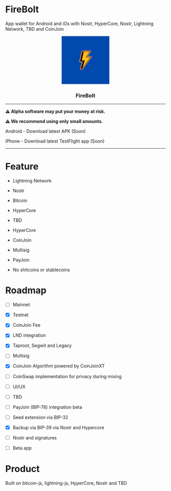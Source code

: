 # FireBolt

App wallet for Android  and iOs with Nostr, HyperCore, Nostr, Lightning Network, TBD and CoinJoin

<p align="center">
  <a href="https://github.com/AreaLayer/FireBolt" title="AreaLayer">
    <img alt="FireBolt" src="./src/assets/firebolt_logo_readme.png" width="150"></img>
  </a>
</p>

<h3 align="center">FireBolt</h3>


---

**⚠️ Alpha software may put your money at risk.**

**⚠️ We recommend using only small amounts.**

 Android - Download latest APK (Soon)

iPhone - Download latest TestFlight app (Soon)

---


# Feature

- Lightning Network

- Nostr

- Bitcoin

- HyperCore 

- TBD

- HyperCore

- CoinJoin 

- Multisig 

- PayJoin

- No shitcoins or stablecoins

# Roadmap

- [ ] Mainnet

- [X] Testnet

- [X] CoinJoin Fee

- [X] LND integration

- [X] Taproot, Segwit and Legacy

- [ ] Multisig

- [x] CoinJoin Algorithm powered by CoinJoinXT

- [ ] CoinSwap implementation for privacy during mixing

- [ ] UI/UX

- [ ] TBD 

- [ ] PayJoin (BIP-78) integration beta

- [ ] Seed extension via BIP-32

- [x] Backup via BIP-39 via Nostr and Hypercore

- [ ] Nostr and signatures 

- [ ] Beta app

# Product

Built on bitcoin-js, lightning-js,  HyperCore, Nostr and TBD
